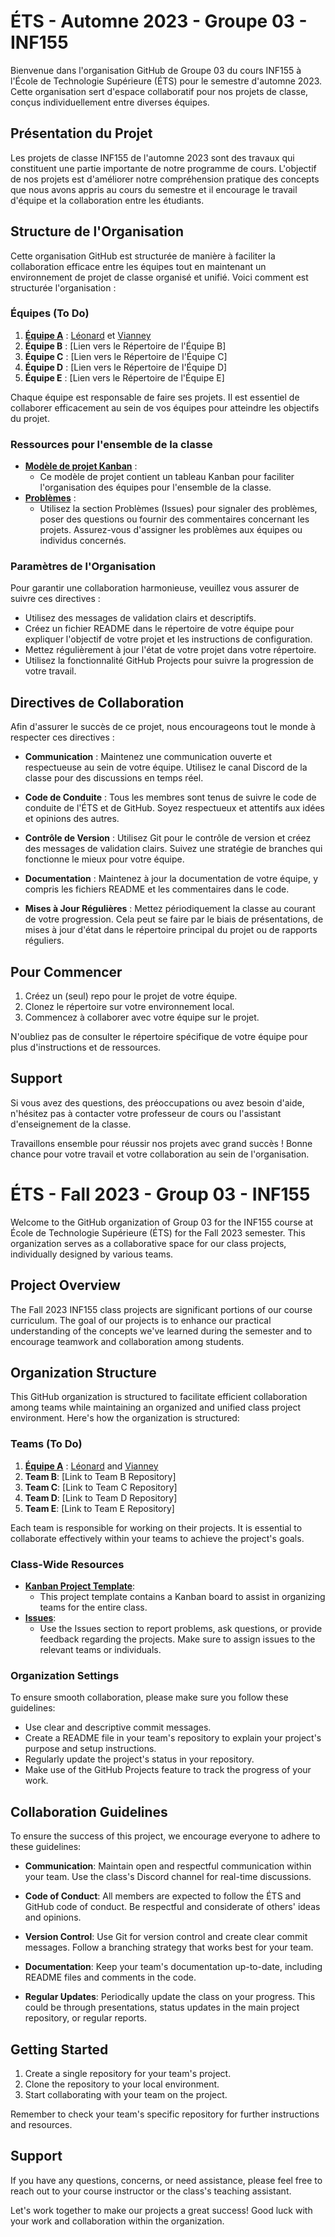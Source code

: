 # ÉTS - Automne 2023 - Groupe 03 - INF155

Bienvenue dans l'organisation GitHub de Groupe 03 du cours INF155 à l'École de Technologie Supérieure (ÉTS) pour le semestre d'automne 2023. Cette organisation sert d'espace collaboratif pour nos projets de classe, conçus individuellement entre diverses équipes.

## Présentation du Projet

Les projets de classe INF155 de l'automne 2023 sont des travaux qui constituent une partie importante de notre programme de cours. L'objectif de nos projets est d'améliorer notre compréhension pratique des concepts que nous avons appris au cours du semestre et il encourage le travail d'équipe et la collaboration entre les étudiants.

## Structure de l'Organisation

Cette organisation GitHub est structurée de manière à faciliter la collaboration efficace entre les équipes tout en maintenant un environnement de projet de classe organisé et unifié. Voici comment est structurée l'organisation :

### Équipes (To Do)

1. **[Équipe A](https://github.com/orgs/ETS-Fall-2023-GR03-INF155/teams/equipe-a)** : [Léonard](https://github.com/AdelnorAcmorux) et [Vianney](https://github.com/Vianpyro)
2. **Équipe B** : [Lien vers le Répertoire de l'Équipe B]
3. **Équipe C** : [Lien vers le Répertoire de l'Équipe C]
4. **Équipe D** : [Lien vers le Répertoire de l'Équipe D]
5. **Équipe E** : [Lien vers le Répertoire de l'Équipe E]

Chaque équipe est responsable de faire ses projets. Il est essentiel de collaborer efficacement au sein de vos équipes pour atteindre les objectifs du projet.

### Ressources pour l'ensemble de la classe

- **[Modèle de projet Kanban](https://github.com/orgs/ETS-Fall-2023-GR03-INF155/projects/7)** :
  - Ce modèle de projet contient un tableau Kanban pour faciliter l'organisation des équipes pour l'ensemble de la classe.
- **[Problèmes](https://github.com/ETS-Fall-2023-GR03-INF155/.github/issues)** :
  - Utilisez la section Problèmes (Issues) pour signaler des problèmes, poser des questions ou fournir des commentaires concernant les projets. Assurez-vous d'assigner les problèmes aux équipes ou individus concernés.

### Paramètres de l'Organisation

Pour garantir une collaboration harmonieuse, veuillez vous assurer de suivre ces directives :

- Utilisez des messages de validation clairs et descriptifs.
- Créez un fichier README dans le répertoire de votre équipe pour expliquer l'objectif de votre projet et les instructions de configuration.
- Mettez régulièrement à jour l'état de votre projet dans votre répertoire.
- Utilisez la fonctionnalité GitHub Projects pour suivre la progression de votre travail.

## Directives de Collaboration

Afin d'assurer le succès de ce projet, nous encourageons tout le monde à respecter ces directives :

- **Communication** : Maintenez une communication ouverte et respectueuse au sein de votre équipe. Utilisez le canal Discord de la classe pour des discussions en temps réel.

- **Code de Conduite** : Tous les membres sont tenus de suivre le code de conduite de l'ÉTS et de GitHub. Soyez respectueux et attentifs aux idées et opinions des autres.

- **Contrôle de Version** : Utilisez Git pour le contrôle de version et créez des messages de validation clairs. Suivez une stratégie de branches qui fonctionne le mieux pour votre équipe.

- **Documentation** : Maintenez à jour la documentation de votre équipe, y compris les fichiers README et les commentaires dans le code.

- **Mises à Jour Régulières** : Mettez périodiquement la classe au courant de votre progression. Cela peut se faire par le biais de présentations, de mises à jour d'état dans le répertoire principal du projet ou de rapports réguliers.

## Pour Commencer

1. Créez un (seul) repo pour le projet de votre équipe.
2. Clonez le répertoire sur votre environnement local.
3. Commencez à collaborer avec votre équipe sur le projet.

N'oubliez pas de consulter le répertoire spécifique de votre équipe pour plus d'instructions et de ressources.

## Support

Si vous avez des questions, des préoccupations ou avez besoin d'aide, n'hésitez pas à contacter votre professeur de cours ou l'assistant d'enseignement de la classe.

Travaillons ensemble pour réussir nos projets avec grand succès ! Bonne chance pour votre travail et votre collaboration au sein de l'organisation.

# ÉTS - Fall 2023 - Group 03 - INF155

Welcome to the GitHub organization of Group 03 for the INF155 course at École de Technologie Supérieure (ÉTS) for the Fall 2023 semester. This organization serves as a collaborative space for our class projects, individually designed by various teams.

## Project Overview

The Fall 2023 INF155 class projects are significant portions of our course curriculum. The goal of our projects is to enhance our practical understanding of the concepts we've learned during the semester and to encourage teamwork and collaboration among students.

## Organization Structure

This GitHub organization is structured to facilitate efficient collaboration among teams while maintaining an organized and unified class project environment. Here's how the organization is structured:

### Teams (To Do)

1. **[Équipe A](https://github.com/orgs/ETS-Fall-2023-GR03-INF155/teams/equipe-a)** : [Léonard](https://github.com/AdelnorAcmorux) and [Vianney](https://github.com/Vianpyro)
2. **Team B**: [Link to Team B Repository]
3. **Team C**: [Link to Team C Repository]
4. **Team D**: [Link to Team D Repository]
5. **Team E**: [Link to Team E Repository]

Each team is responsible for working on their projects. It is essential to collaborate effectively within your teams to achieve the project's goals.

### Class-Wide Resources

- **[Kanban Project Template](https://github.com/orgs/ETS-Fall-2023-GR03-INF155/projects/7)**:
  - This project template contains a Kanban board to assist in organizing teams for the entire class.
- **[Issues](https://github.com/ETS-Fall-2023-GR03-INF155/.github/issues)**:
  - Use the Issues section to report problems, ask questions, or provide feedback regarding the projects. Make sure to assign issues to the relevant teams or individuals.

### Organization Settings

To ensure smooth collaboration, please make sure you follow these guidelines:

- Use clear and descriptive commit messages.
- Create a README file in your team's repository to explain your project's purpose and setup instructions.
- Regularly update the project's status in your repository.
- Make use of the GitHub Projects feature to track the progress of your work.

## Collaboration Guidelines

To ensure the success of this project, we encourage everyone to adhere to these guidelines:

- **Communication**: Maintain open and respectful communication within your team. Use the class's Discord channel for real-time discussions.

- **Code of Conduct**: All members are expected to follow the ÉTS and GitHub code of conduct. Be respectful and considerate of others' ideas and opinions.

- **Version Control**: Use Git for version control and create clear commit messages. Follow a branching strategy that works best for your team.

- **Documentation**: Keep your team's documentation up-to-date, including README files and comments in the code.

- **Regular Updates**: Periodically update the class on your progress. This could be through presentations, status updates in the main project repository, or regular reports.

## Getting Started

1. Create a single repository for your team's project.
2. Clone the repository to your local environment.
3. Start collaborating with your team on the project.

Remember to check your team's specific repository for further instructions and resources.

## Support

If you have any questions, concerns, or need assistance, please feel free to reach out to your course instructor or the class's teaching assistant.

Let's work together to make our projects a great success! Good luck with your work and collaboration within the organization.

